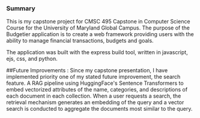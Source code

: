 ### Summary
This is my capstone project for CMSC 495 Capstone in Computer Science Course for the University of Maryland Global Campus.
The purpose of the Budgetier application is to create a web framework providing users with the ability to manage financial
transactions, budgets and goals.

The application was built with the express build tool, written in javascript, ejs, css, and python.


##Future Improvements :
Since my capstone presentation, I have implemented priority one of my stated future improvement, the search feature.
A RAG pipeline using HuggingFace's Sentence Transformers to embed vectorized attributes of the name, categories, and descriptions of each document in each collection. When a user requests a search, the retrieval mechanism generates an embedding of the query and a vector search is conducted to aggregate the documents most similar to the query. 

